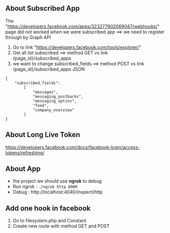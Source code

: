 ## About Subscribed App

The "https://developers.facebook.com/apps/323277902069047/webhooks/" page did not worked when we were subscribed app
==> we need to register through by Graph API

1. Go to link "https://developers.facebook.com/tools/explorer/"
2. Get all list subscribed ==> method GET vs link {page_id}/subscribed_apps
3. we want to change subscribed_fields ==> method POST vs link {page_id}/subscribed_apps
JSON
```
{
    "subscribed_fields": 
        [
            "messages",
            "messaging_postbacks",
            "messaging_optins",
            "feed",
            "company_overview"
        ]
}
```

## About Long Live Token
https://developers.facebook.com/docs/facebook-login/access-tokens/refreshing/

## About App
- the project we should use <strong>ngrok</strong> to debug
- Run ngrok : ``./ngrok http 8000``
- Debug : http://localhost:4040/inspect/http

## Add one hook in facebook
1. Go to filesystem.php and Constant
2. Create new route with method GET and POST

